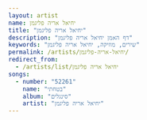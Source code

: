 ```yaml
---
layout: artist
name: יחיאל אריה פליגמן
title: "יחיאל אריה פליגמן"
description: "דף האמן יחיאל אריה פליגמן"
keywords: "שירים, מוזיקה, יחיאל אריה פליגמן"
permalink: /artists/יחיאל-אריה-פליגמן/
redirect_from:
  - /artists/list/יחיאל אריה פליגמן
songs:
  - number: "52261"
    name: "בטחתי"
    album: "סינגלים"
    artist: "יחיאל אריה פליגמן"
---
```

